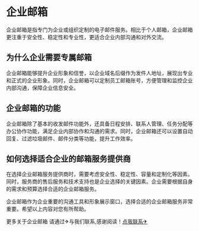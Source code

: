 # 企业邮箱

企业邮箱是指专门为企业或组织定制的电子邮件服务。相比于个人邮箱，企业邮箱更注重于安全性、稳定性和专业性，更适合企业内部沟通和对外交流。

## 为什么企业需要专属邮箱

企业邮箱能够提升企业形象和信誉，以企业域名后缀作为发件人地址，展现出专业和正式的企业形象。同时，企业邮箱可以定制员工邮箱账号，方便管理和监控企业内部沟通，保障企业信息安全。

## 企业邮箱的功能

企业邮箱除了基本的收发邮件功能外，还具备日程安排、联系人管理、任务分配等办公协作功能，满足企业内部协作和沟通的需求。同时，企业邮箱还可以设置自动回复、过滤垃圾邮件、邮件分类等功能，提升工作效率。

## 如何选择适合企业的邮箱服务提供商

在选择企业邮箱服务提供商时，需要考虑安全性、稳定性、容量和定制化等因素。同时，服务商的售后服务和技术支持也是企业选择的关键因素。企业需要根据自身的需求和预算选择合适的企业邮箱服务。

企业邮箱作为企业重要的沟通工具和形象展示窗口，选择合适的企业邮箱服务非常重要。希望以上内容对您有所帮助。

更多关于企业邮箱 请通过✈与我们联系,感谢阅读！[点我联系✈](https://data.k02.cc)